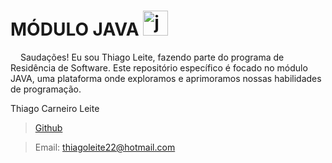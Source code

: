 # MÓDULO JAVA  <img src="https://cdn.jsdelivr.net/gh/devicons/devicon/icons/java/java-original.svg" height="40" alt="java logo"  />
  <img width="12" /> 
  Saudações! Eu sou Thiago Leite, fazendo parte do programa de Residência de Software. Este repositório específico é focado no módulo JAVA, uma plataforma onde exploramos e aprimoramos nossas habilidades de programação.
<p>



Thiago Carneiro Leite
> [Github](https://github.com/Leitetc) 

>Email: thiagoleite22@hotmail.com 

